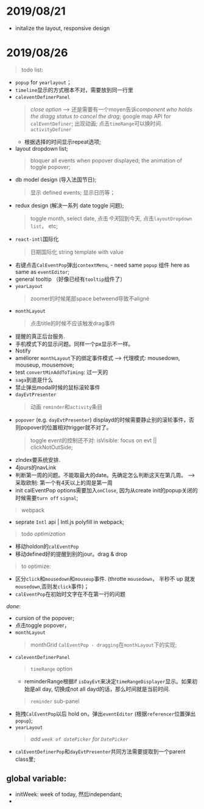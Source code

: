 # 2019/08/21

-   initalize the layout, responsive design

# 2019/08/26

> todo list:
-   `popup` for `yearlayout`；
-   `timeline`显示的方式根本不对，需要放到同一行里
-   `caleventDefinerPanel`
    > *close option* -->  还是需要有一个moyen告诉*component who holds the dragg status to cancel the drag*; 
    > google map API for `calEventDefiner`;
    > 出现动画;
    > 点击`timeRange`可以换时间.
    > `activityDefiner`
       - 根据选择的时间显示repeat选项;
-   layout dropdown list;
      > bloquer all events when popover displayed;
      > the animation of toggle popover;
-   db model design (导入法国节日);
      > 显示 defined events;
      > 显示日历等；
-   redux design (解决一系列 date toggle 问题);
    > toggle month, select date, 点击*今天*回到今天, 点击`layoutDropdown list`， etc;
-   `react-intl`国际化
    > 日期国际化
    > string template with value
-   右键点击`CalEventPop`弹出`contextMenu`, - need same `popup` 组件 here as same as `eventEditor`;
-   general tooltip （好像已经有`tooltip`组件了）
-   `yearLayout`
      > zoomer的时候尾部space betweend导致不aligné
-   `monthLayout`
      > 点击title的时候不应该触发drag事件
-   提醒的真正后台服务.
-   手机模式下的显示问题。同样一个px显示不一样。
-   Notify
-   améliorer `monthLayout`下的绑定事件模式  --> 代理模式: mousedown, mouseup, mousemove;
-   test `convertMinAddToTiming`: 过一天的
-   `saga`到底是什么
-   禁止弹出modal时候的鼠标滚轮事件
-   `dayEvtPresenter`
    > 动画
    > `reminder`和`activity`条目
-   `popover` (e.g. `dayEvtPresenter`)  displayd的时候需要静止别的滚轮事件，否则popover的位置相对trigger就不对了。
     > toggle event的控制还不对: isVisible: focus on evt || clickNotOutSide;
-   zIndex要系统安排.
-   4jours的navLink
-   判断第一周的问题。不能取最大的date。先确定怎么判断这天在第几周。 --> 采取欧制: 第一个有4天以上的周是第一周
-   init calEventPop options需要加入`onClose`, 因为从create init的popup关闭的时候需要`turn off` `signal`;


> webpack
  - seprate `Intl` api | Intl.js polyfill in webpack;
  
> todo *optimization*
  - 移动holdon的`calEventPop`
  - 移动defined好的提醒到别的jour。drag & drop

> to optimize:
- 区分`click`和`mousedown`和`mouseup`事件. (throtte `mousedown`， 半秒不 up 就发`mousedown`,否则发`click`事件)；
- `calEventPop`在初始时文字在不在第一行的问题

*done*:
 - cursion of the popover;
 - 点击toggle popover，
 - `monthLayout`
      > monthGrid 
      > `CalEventPop - dragging`在`monthLayout`下的实现;
-   `caleventDefinerPanel`
    > `timeRange` option
    - reminderRange根据if `isDayEvt`来决定`timeRangeDisplayer`显示。如果初始是all day, 切换成not all dayd的话，那么时间就是当前时间.
    > `reminder` sub-panel
-   拖拽`CalEventPop`以后 hold on，弹出`eventEditor` (根据`referencer`位置弹出`popup`);
-   `yearLayout`
      > *add `week of datePicker` for `DatePicker`*
-   `calEventDefinerPop`和`dayEvtPresenter`共同方法需要提取到一个parent class里;

## global variable:
-  initWeek: week of today,  然后independant;
- 